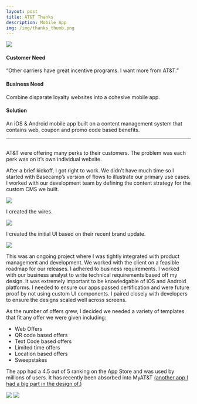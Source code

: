 ```yaml
---
layout: post
title: AT&T Thanks
description: Mobile App
img: /img/thanks_thumb.png
---
```


<img class="img_scale" src="/img/thanks_cover.png"/>

#### Customer Need
“Other carriers have great incentive programs. I want more from AT&T.”

#### Business Need
Combine disparate loyalty websites into a cohesive mobile app.

#### Solution
An iOS & Android mobile app built on a content management system that contains web, coupon and promo code based benefits.

<hr>
<br>
AT&T were offering many perks to their customers. The problem was each perk was on it’s own individual website. 

After a brief kickoff, I got right to work. We didn’t have much time so I started with Basecamp’s version of flows to illustrate our primary use cases. I worked with our development team by defining the content strategy for the custom CMS we built. 

<img class="img_scale2" src="/img/thanks4.png"/>

I created the wires.

<img class="img_scale2" src="/img/thanks5.png"/>

I created the initial UI based on their recent brand update.

<img class="img_scale2" src="/img/thanks3.png"/>

This was an ongoing project where I was tightly integrated with product management and development. We worked with the client on a feasible roadmap for our releases. I adhered to business requirements. I worked with our business analyst to write technical requirements based off my design. It was extremely important to be knowledgable of iOS and Android platforms. I needed to ensure our apps passed certification and were future proof by not using custom UI components. I paired closely with developers to ensure the designs scaled well across screens.

As the number of offers grew, I decided we needed a variety of templates that fit any offer we were given including:

* Web Offers
* QR code based offers
* Text Code based offers
* Limited time offers
* Location based offers
* Sweepstakes 

The app had a 4.5 out of 5 ranking on the App Store and was used by millions of users. It has recently been absorbed into MyAT&T <a href="http://www.mrclintmiller.com/portfolio/0_project/">(another app I had a big part in the design of.)</a>

<img class="img_scale2" src="/img/thanks1.png"/>

<img class="img_scale2" src="/img/thanks2.png"/>
